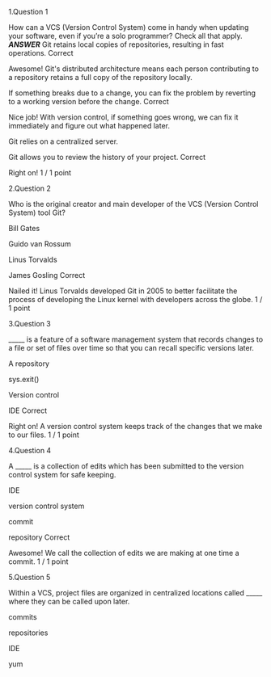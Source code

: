 
1.Question 1

How can a VCS (Version Control System) come in handy when updating your software, even if you’re a solo programmer? 
Check all that apply.
***ANSWER***
Git retains local copies of repositories, resulting in fast operations.
Correct

Awesome! Git's distributed architecture means each person contributing to a repository retains a full copy of the repository locally.

If something breaks due to a change, you can fix the problem by reverting to a working version before the change.
Correct

Nice job! With version control, if something goes wrong, we can fix it immediately and figure out what happened later.

Git relies on a centralized server.

Git allows you to review the history of your project.
Correct

Right on!
1 / 1 point

2.Question 2

Who is the original creator and main developer of the VCS (Version Control System) tool Git?

Bill Gates

Guido van Rossum

Linus Torvalds

James Gosling
Correct

Nailed it! Linus Torvalds developed Git in 2005 to better facilitate the process of developing the Linux kernel with developers across the globe.
1 / 1 point

3.Question 3

_____ is a feature of a software management system that records changes to a file or set of files over time so that you can recall specific versions later.

A repository

sys.exit()

Version control

IDE
Correct

Right on! A version control system keeps track of the changes that we make to our files.
1 / 1 point

4.Question 4

A _____ is a collection of edits which has been submitted to the version control system for safe keeping.

IDE

version control system

commit

repository
Correct

Awesome! We call the collection of edits we are making at one time a commit.
1 / 1 point

5.Question 5

Within a VCS, project files are organized in centralized locations called _____ where they can be called upon later.

commits

repositories

IDE

yum
